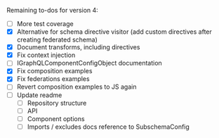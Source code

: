Remaining to-dos for version 4:

- [ ] More test coverage
- [x] Alternative for schema directive visitor (add custom directives after creating federated schema)
- [x] Document transforms, including directives
- [x] Fix context injection
- [ ] IGraphQLComponentConfigObject documentation 
- [x] Fix composition examples
- [x] Fix federations examples
- [ ] Revert composition examples to JS again
- [ ] Update readme
  - [ ] Repository structure
  - [ ] API
  - [ ] Component options
  - [ ] Imports / excludes docs reference to SubschemaConfig
